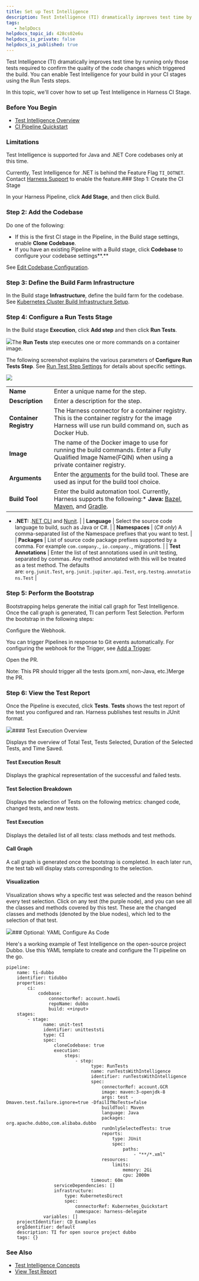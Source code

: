 ```yaml
---
title: Set up Test Intelligence
description: Test Intelligence (TI) dramatically improves test time by running only those tests required to confirm the quality of the code changes which triggered the build. You can enable Test Intelligence for…
tags: 
   - helpDocs
helpdocs_topic_id: 428cs02e6u
helpdocs_is_private: false
helpdocs_is_published: true
---
```


Test Intelligence (TI) dramatically improves test time by running only those tests required to confirm the quality of the code changes which triggered the build. You can enable Test Intelligence for your build in your CI stages using the Run Tests steps.

In this topic, we'll cover how to set up Test Intelligence in Harness CI Stage.

### Before You Begin

* [Test Intelligence Overview](https://newdocs.helpdocs.io/article/vtu9k1dsfa)
* [CI Pipeline Quickstart](https://ngdocs.harness.io/article/x0d77ktjw8-ci-pipeline-quickstart)

### Limitations

Test Intelligence is supported for Java and .NET Core codebases only at this time.

Currently, Test Intelligence for .NET is behind the Feature Flag `TI_DOTNET`. Contact [Harness Support](mailto:support@harness.io) to enable the feature.### Step 1: Create the CI Stage

In your Harness Pipeline, click **Add Stage**, and then click Build.

### Step 2: Add the Codebase

Do one of the following:

* If this is the first CI stage in the Pipeline, in the Build stage settings, enable **Clone Codebase**.
* If you have an existing Pipeline with a Build stage, click **Codebase** to configure your codebase settings**.**

See [Edit Codebase Configuration](https://ngdocs.harness.io/article/ota4xj59le-run-a-script-in-a-ci-stage).

### Step 3: Define the Build Farm Infrastructure

In the Build stage **Infrastructure**, define the build farm for the codebase. See [Kubernetes Cluster Build Infrastructure Setup](https://ngdocs.harness.io/article/ia5dwx5ya8-set-up-a-kubernetes-cluster-build-infrastructure).

### Step 4: Configure a Run Tests Stage

In the Build stage **Execution**, click **Add step** and then click **Run Tests**.

![](https://files.helpdocs.io/i5nl071jo5/articles/428cs02e6u/1630483471027/oor-iqwasmvig-ca-y-y-tfgh-df-chx-g-v-umrgwvlg-rpktal-mcjb-svfqryqnt-fo-ctw-4-tw-cpy-5-zn-k-2-5-w-dhc-a-7-kze-dhl-6-an-f-0-v-ipf-jad-bi-qugv-61-xgq-yvi-0-jm-bevxxjn-xwmsicwz-2-m-s-0)The **Run Tests** step executes one or more commands on a container image.

The following screenshot explains the various parameters of **Configure Run Tests Step**. See [Run Test Step Settings](https://ngdocs.harness.io/article/axzckflbt2) for details about specific settings.

![](./static/set-up-test-intelligence-00.png)

|  |  |
| --- | --- |
| **Name** | Enter a unique name for the step. |
| **Description** | Enter a description for the step. |
| **Container Registry** | The Harness connector for a container registry. This is the container registry for the image Harness will use run build command on, such as Docker Hub. |
| **Image** | The name of the Docker image to use for running the build commands. Enter a Fully Qualified Image Name(FQIN) when using a private container registry. |
| **Arguments** | Enter the [arguments](https://docs.harness.io/article/axzckflbt2#arguments_java) for the build tool. These are used as input for the build tool choice. |
| **Build Tool** | Enter the build automation tool. Currently, Harness supports the following:* **Java:** [Bazel](https://bazel.build/), [Maven](https://maven.apache.org/), and [Gradle](https://gradle.org/).
* **.NET:** .[NET CLI](https://docs.microsoft.com/en-us/dotnet/core/tools/) and [Nunit](https://nunit.org/).
 |
| **Language** | Select the source code language to build, such as Java or C#. |
| **Namespaces** | (*C# only*) A comma-separated list of the Namespace prefixes that you want to test. |
| **Packages** | List of source code package prefixes supported by a comma. For example `com.company.`, `io.company.`, migrations. |
| **Test Annotations** | Enter the list of test annotations used in unit testing, separated by commas. Any method annotated with this will be treated as a test method. The defaults are: `org.junit.Test`, `org.junit.jupiter.api.Test`, `org.testng.annotations.Test` |

### Step 5: Perform the Bootstrap

Bootstrapping helps generate the initial call graph for Test Intelligence. Once the call graph is generated, TI can perform Test Selection. Perform the bootstrap in the following steps:

Configure the Webhook.

You can trigger Pipelines in response to Git events automatically. For configuring the webhook for the Trigger, see [Add a Trigger](https://ngdocs.harness.io/article/hndnde8usz-triggering-pipelines#step_1_add_a_trigger_to_a_pipeline). 

Open the PR.

Note: This PR should trigger all the tests (pom.xml, non-Java, etc.)Merge the PR.

### Step 6: View the Test Report

Once the Pipeline is executed, click **Tests**. **Tests** shows the test report of the test you configured and ran. Harness publishes test results in JUnit format. 

![](./static/set-up-test-intelligence-01.png)#### Test Execution Overview

Displays the overview of Total Test, Tests Selected, Duration of the Selected Tests, and Time Saved.

#### Test Execution Result

Displays the graphical representation of the successful and failed tests.

#### Test Selection Breakdown

Displays the selection of Tests on the following metrics: changed code, changed tests, and new tests.

#### Test Execution

Displays the detailed list of all tests: class methods and test methods.

#### Call Graph

A call graph is generated once the bootstrap is completed. In each later run, the test tab will display stats corresponding to the selection. 

#### Visualization

Visualization shows why a specific test was selected and the reason behind every test selection. Click on any test (the purple node), and you can see all the classes and methods covered by this test. These are the changed classes and methods (denoted by the blue nodes), which led to the selection of that test.

![](https://files.helpdocs.io/i5nl071jo5/articles/428cs02e6u/1630483756690/jxm-583-sm-sm-0-y-rd-4-eaw-ymxy-ow-yvy-1-f-fco-zd-oi-qycfhief-j-9-mqlylfiou-4-h-8-ee-eylo-2-vp-zgr-g-2-qc-axm-98-iwk-c-0-ys-p-4-ku-iwlk-1-t-yj-5-d-bxt-v-5-a-8-x-mg-8-x-u-9-wh-1-rpkk-scv-so-7-e-qs-0-tg-s-0)### Optional: YAML Configure As Code

Here's a working example of Test Intelligence on the open-source project Dubbo. Use this YAML template to create and configure the TI pipeline on the go.


```
pipeline:  
    name: ti-dubbo  
    identifier: tidubbo  
    properties:  
        ci:  
            codebase:  
                connectorRef: account.howdi  
                repoName: dubbo  
                build: <+input>  
    stages:  
        - stage:  
              name: unit-test  
              identifier: unitteststi  
              type: CI  
              spec:  
                  cloneCodebase: true  
                  execution:  
                      steps:  
                          - step:  
                                type: RunTests  
                                name: runTestsWithIntelligence  
                                identifier: runTestsWithIntelligence  
                                spec:  
                                    connectorRef: account.GCR  
                                    image: maven:3-openjdk-8  
                                    args: test -Dmaven.test.failure.ignore=true -DfailIfNoTests=false  
                                    buildTool: Maven  
                                    language: Java  
                                    packages: org.apache.dubbo,com.alibaba.dubbo  
                                    runOnlySelectedTests: true  
                                    reports:  
                                        type: JUnit  
                                        spec:  
                                            paths:  
                                                - "**/*.xml"  
                                    resources:  
                                        limits:  
                                            memory: 2Gi  
                                            cpu: 2000m  
                                timeout: 60m  
                  serviceDependencies: []  
                  infrastructure:  
                      type: KubernetesDirect  
                      spec:  
                          connectorRef: Kubernetes_Quickstart  
                          namespace: harness-delegate  
              variables: []  
    projectIdentifier: CD_Examples  
    orgIdentifier: default  
    description: TI for open source project dubbo  
    tags: {}
```
### See Also

* [Test Intelligence Concepts](https://ngdocs.harness.io/article/vtu9k1dsfa)
* [View Test Report](https://ngdocs.harness.io/article/sof7n3qjap-viewing-tests)

